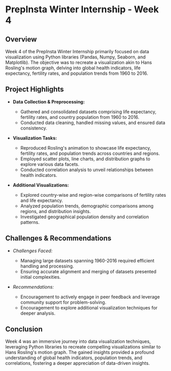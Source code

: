 # PrepInsta Winter Internship - Week 4

## Overview
Week 4 of the PrepInsta Winter Internship primarily focused on data visualization using Python libraries (Pandas, Numpy, Seaborn, and Matplotlib). The objective was to recreate a visualization akin to Hans Rosling's motion graph, delving into global health indicators, life expectancy, fertility rates, and population trends from 1960 to 2016.

## Project Highlights
- **Data Collection & Preprocessing:**
  - Gathered and consolidated datasets comprising life expectancy, fertility rates, and country population from 1960 to 2016.
  - Conducted data cleaning, handled missing values, and ensured data consistency.

- **Visualization Tasks:**
  - Reproduced Rosling's animation to showcase life expectancy, fertility rates, and population trends across countries and regions.
  - Employed scatter plots, line charts, and distribution graphs to explore various data facets.
  - Conducted correlation analysis to unveil relationships between health indicators.

- **Additional Visualizations:**
  - Explored country-wise and region-wise comparisons of fertility rates and life expectancy.
  - Analyzed population trends, demographic comparisons among regions, and distribution insights.
  - Investigated geographical population density and correlation patterns.

## Challenges & Recommendations
- *Challenges Faced:*
  - Managing large datasets spanning 1960-2016 required efficient handling and processing.
  - Ensuring accurate alignment and merging of datasets presented initial complexities.

- *Recommendations:*
  - Encouragement to actively engage in peer feedback and leverage community support for problem-solving.
  - Encouragement to explore additional visualization techniques for deeper analysis.

## Conclusion
Week 4 was an immersive journey into data visualization techniques, leveraging Python libraries to recreate compelling visualizations similar to Hans Rosling's motion graph. The gained insights provided a profound understanding of global health indicators, population trends, and correlations, fostering a deeper appreciation of data-driven insights.


